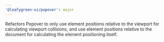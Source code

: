 ```yaml
---
'@leafygreen-ui/popover': major
---
```


Refactors Popover to only use element positions relative to the viewport for calculating viewport collisions, and use element positions relative to the document for calculating the element positioning itself.
